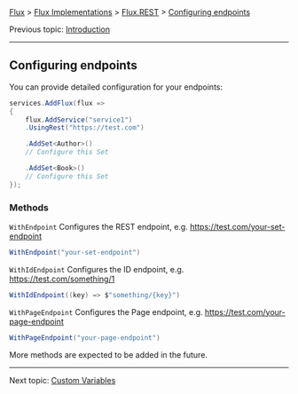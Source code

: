 ﻿<span class="breadcrumbs">
    <a href="../">Flux</a> &gt;
    <a href="../04.implementations.html">Flux Implementations</a> &gt;
    <a href="./">Flux.REST</a> &gt;
    <a href="./02.endpoints.html">Configuring endpoints</a>
</span>

Previous topic:
[Introduction](01.introduction.md)

---

## Configuring endpoints

You can provide detailed configuration for your endpoints:

```csharp
services.AddFlux(flux =>
{
    flux.AddService("service1")
    .UsingRest("https://test.com")

    .AddSet<Author>()
    // Configure this Set

    .AddSet<Book>()
    // Configure this Set
});
```

### Methods

`WithEndpoint` Configures the REST endpoint, e.g. https://test.com/your-set-endpoint

```csharp
WithEndpoint("your-set-endpoint")
```

`WithIdEndpoint` Configures the ID endpoint, e.g. https://test.com/something/1

```csharp
WithIdEndpoint((key) => $"something/{key}")
```

`WithPageEndpoint` Configures the Page endpoint, e.g. https://test.com/your-page-endpoint

```csharp
WithPageEndpoint("your-page-endpoint")
```

More methods are expected to be added in the future.

---

Next topic:
[Custom Variables](03.variables.md)
